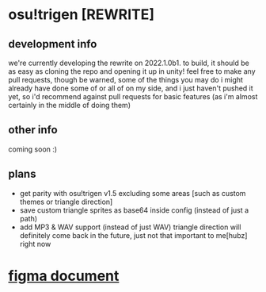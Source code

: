 # osu!trigen [REWRITE]
## development info
we're currently developing the rewrite on 2022.1.0b1. to build, it should be as easy as cloning the repo and opening it up in unity!
feel free to make any pull requests, though be warned, some of the things you may do i might already have done some of or all of on my side, and i just haven't pushed it yet, so i'd recommend against pull requests for basic features (as i'm almost certainly in the middle of doing them)
## other info
coming soon :)
## plans
- get parity with osu!trigen v1.5 excluding some areas [such as custom themes or triangle direction]
- save custom triangle sprites as base64 inside config (instead of just a path)
- add MP3 & WAV support (instead of just WAV)
triangle direction will definitely come back in the future, just not that important to me[hubz] right now
# [figma document](https://www.figma.com/file/uTZ84ENGYbJ7XVGXN22AVR/osu!trigen-Rewrite?node-id=1%3A2)
